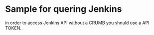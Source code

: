 # Sample for quering Jenkins

in order to access Jenkins API without a CRUMB you should use a API TOKEN.
